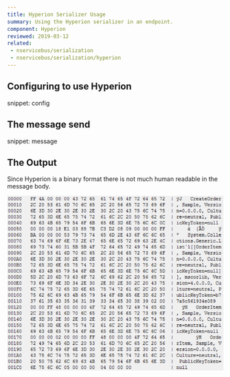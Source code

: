 ```yaml
---
title: Hyperion Serializer Usage
summary: Using the Hyperion serializer in an endpoint.
component: Hyperion
reviewed: 2019-03-12
related:
 - nservicebus/serialization
 - nservicebus/serialization/hyperion
---
```



## Configuring to use Hyperion

snippet: config


## The message send

snippet: message


## The Output

Since Hyperion is a binary format there is not much human readable in the message body.

![](binary.png)
